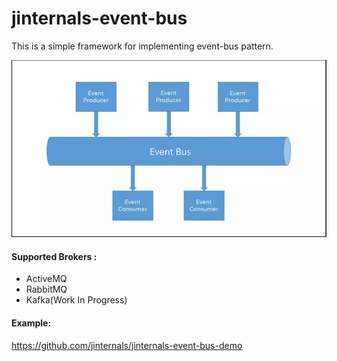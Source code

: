 # jinternals-event-bus

This is a simple framework for implementing event-bus pattern.

![alt Event Bus](./images/event-bus.jpg)


#### Supported Brokers :
 
* ActiveMQ
* RabbitMQ
* Kafka(Work In Progress)

#### Example: 

https://github.com/jinternals/jinternals-event-bus-demo
